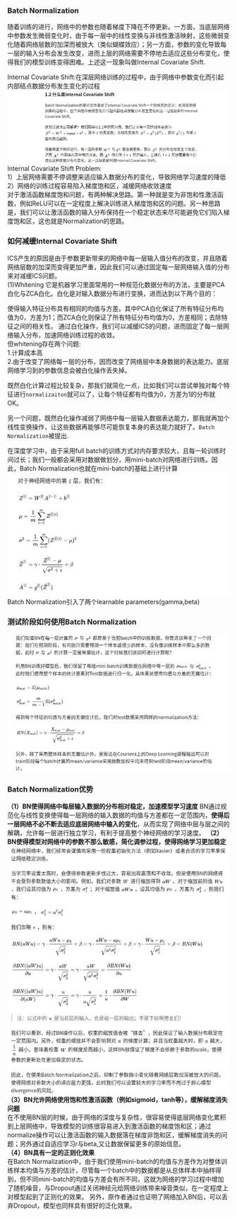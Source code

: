 ### Batch Normalization  
随着训练的进行，网络中的参数也随着梯度下降在不停更新。一方面，当底层网络中参数发生微弱变化时，由于每一层中的线性变换与非线性激活映射，这些微弱变化随着网络层数的加深而被放大（类似蝴蝶效应）；另一方面，参数的变化导致每一层的输入分布会发生改变，进而上层的网络需要不停地去适应这些分布变化，使得我们的模型训练变得困难。上述这一现象叫做Internal Covariate Shift.  

Internal Covariate Shift:在深层网络训练的过程中，由于网络中参数变化而引起内部结点数据分布发生变化的过程  
![](https://github.com/weiweia92/pictures/blob/master/Screenshot%20from%202020-06-16%2015-22-40.png)  
 Internal Covariate Shift Problem:  
 1）上层网络需要不停调整来适应输入数据分布的变化，导致网络学习速度的降低  
 2）网络的训练过程容易陷入梯度饱和区，减缓网络收敛速度  
 对于激活函数梯度饱和问题，有两种解决思路。第一种就是变为非饱和性激活函数，例如ReLU可以在一定程度上解决训练进入梯度饱和区的问题。另一种思路是，我们可以让激活函数的输入分布保持在一个稳定状态来尽可能避免它们陷入梯度饱和区，这也就是Normalization的思路。  
 
### 如何减缓Internal Covariate Shift  
ICS产生的原因是由于参数更新带来的网络中每一层输入值分布的改变，并且随着网络层数的加深而变得更加严重，因此我们可以通过固定每一层网络输入值的分布来对减缓ICS问题。  
(1)Whitening
它是机器学习里面常用的一种规范化数据分布的方法，主要是PCA白化与ZCA白化。白化是对输入数据分布进行变换，进而达到以下两个目的：

使得输入特征分布具有相同的均值与方差。其中PCA白化保证了所有特征分布均值为0，方差为1；而ZCA白化则保证了所有特征分布均值为0，方差相同；去除特征之间的相关性。
通过白化操作，我们可以减缓ICS的问题，进而固定了每一层网络输入分布，加速网络训练过程的收敛。  
但whitening存在两个问题:  
1.计算成本高  
2.由于改变了网络每一层的分布，因而改变了网络层中本身数据的表达能力。底层网络学习到的参数信息会被白化操作丢失掉。  

既然白化计算过程比较复杂，那我们就简化一点，比如我们可以尝试单独对每个特征进行`normalizaiton`就可以了，让每个特征都有均值为0，方差为1的分布就OK。

另一个问题，既然白化操作减弱了网络中每一层输入数据表达能力，那我就再加个线性变换操作，让这些数据再能够尽可能恢复本身的表达能力就好了。`Batch Normalization`被提出.  

在深度学习中，由于采用full batch的训练方式对内存要求较大，且每一轮训练时间过长；我们一般都会采用对数据做划分，用mini-batch对网络进行训练。因此，Batch Normalization也就在mini-batch的基础上进行计算  
![](https://github.com/weiweia92/pictures/blob/master/Screenshot%20from%202020-06-16%2015-54-00.png)  
Batch Normalization引入了两个learnable parameters(gamma,beta)  

### 测试阶段如何使用Batch Normalization  
![](https://github.com/weiweia92/pictures/blob/master/Screenshot%20from%202020-06-16%2016-22-49.png)  

### Batch Normalization优势  
**（1）BN使得网络中每层输入数据的分布相对稳定，加速模型学习速度**
BN通过规范化与线性变换使得每一层网络的输入数据的均值与方差都在一定范围内，**使得后一层网络不必不断去适应底层网络中输入的变化**，从而实现了网络中层与层之间的解耦，允许每一层进行独立学习，有利于提高整个神经网络的学习速度。
**（2）BN使得模型对网络中的参数不那么敏感，简化调参过程，使得网络学习更加稳定**  
![](https://github.com/weiweia92/pictures/blob/master/Screenshot%20from%202020-06-16%2016-44-26.png)  
**（3）BN允许网络使用饱和性激活函数（例如sigmoid，tanh等），缓解梯度消失问题**  
在不使用BN层的时候，由于网络的深度与复杂性，很容易使得底层网络变化累积到上层网络中，导致模型的训练很容易进入到激活函数的梯度饱和区；通过normalize操作可以让激活函数的输入数据落在梯度非饱和区，缓解梯度消失的问题；另外通过自适应学习r与beta,又让数据保留更多的原始信息。  
**（4）BN具有一定的正则化效果**  
在Batch Normalization中，由于我们使用mini-batch的均值与方差作为对整体训练样本均值与方差的估计，尽管每一个batch中的数据都是从总体样本中抽样得到，但不同mini-batch的均值与方差会有所不同，这就为网络的学习过程中增加了随机噪音，与Dropout通过关闭神经元给网络训练带来噪音类似，在一定程度上对模型起到了正则化的效果。
另外，原作者通过也证明了网络加入BN后，可以丢弃Dropout，模型也同样具有很好的泛化效果。
